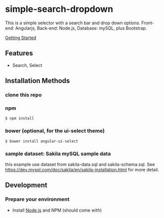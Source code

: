 # simple-search-dropdown
This is a simple selector with a search bar and drop down options. 
Front-end: Angularjs, Back-end: Node.js, Database: mySQL, plus Bootstrap.

[Getting Started](https://github.com/pigeyes/simple-search-dropdown.git) 

## Features

- Search, Select

## Installation Methods

### clone this repo

### npm
```
$ npm install
```
### bower (optional, for the ui-select theme)
```
$ bower install angular-ui-select
```

### sample dataset: Sakila mySQL sample data

this example use dataset from sakila-data.sql and sakila-schema.sql.
See https://dev.mysql.com/doc/sakila/en/sakila-installation.html for more detail.

## Development

### Prepare your environment
* Install [Node.js](http://nodejs.org/) and NPM (should come with)

